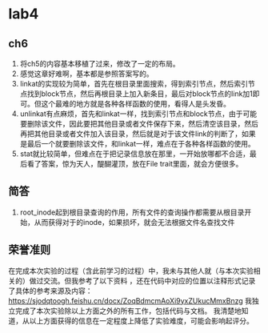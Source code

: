 # lab4
## ch6
1. 将ch5的内容基本移植了过来，修改了一定的布局。
2. 感觉这章好难啊，基本都是参照答案写的。
3. linkat的实现较为简单，首先在根目录里面搜索，得到索引节点，然后索引节点找到block节点，然后再根目录上加入新条目，最后对block节点的link加1即可。但这个最难的地方就是各种各样函数的使用，看得人是头发昏。
4. unlinkat有点麻烦，首先和linkat一样，找到索引节点和block节点，由于可能要删除该文件，因此要把其他目录或者文件保存下来，然后清空该目录，然后再把其他目录或者文件加入该目录，然后就是对于该文件link的判断了，如果是最后一个就要删除该文件，和linkat一样，难点在于各种各样函数的使用。
5. stat就比较简单，但难点在于把记录信息放在那里，一开始放哪都不合适，最后看了答案，惊为天人，醍醐灌顶，放在File trait里面，就会方便很多。

## 简答
1. root_inode起到根目录查询的作用，所有文件的查询操作都需要从根目录开始，从而获得对于的inode，如果损坏，就会无法根据文件名查找文件

## 荣誉准则
在完成本次实验的过程（含此前学习的过程）中，我未与其他人就（与本次实验相关的）做过交流。但我参考了以下资料 ，还在代码中对应的位置以注释形式记录了具体的参考来源及内容：
https://sjodqtoogh.feishu.cn/docx/ZoqBdmcmAoXi9yxZUkucMmxBnzg
我独立完成了本次实验除以上方面之外的所有工作，包括代码与文档。 我清楚地知道，从以上方面获得的信息在一定程度上降低了实验难度，可能会影响起评分。